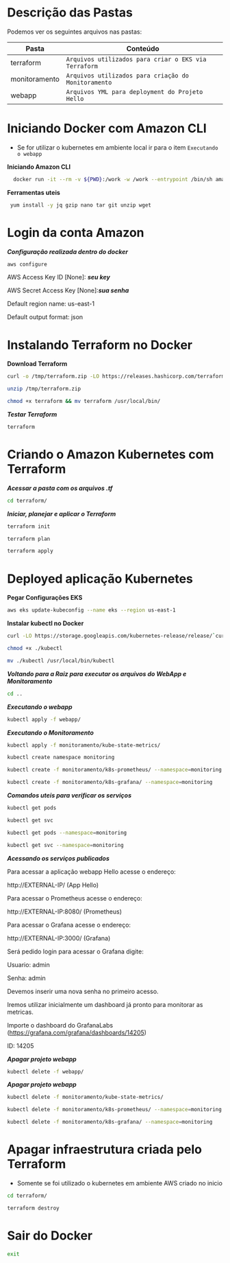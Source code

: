 # Descrição das Pastas

Podemos ver os seguintes arquivos nas pastas:

|Pasta                |Conteúdo                 |
|----------------|-------------------------------|
|terraform|`Arquivos utilizados para criar o EKS via Terraform`            
|monitoramento|`Arquivos utilizados para criação do Monitoramento`
|webapp|`Arquivos YML para deployment do Projeto Hello`            |




# Iniciando Docker com Amazon CLI

- Se for utilizar o kubernetes em ambiente local ir para o item `Executando o webapp`

 **Iniciando Amazon CLI**
```sh
  docker run -it --rm -v ${PWD}:/work -w /work --entrypoint /bin/sh amazon/aws-cli:2.0.43
```
   **Ferramentas uteis** 
```sh
 yum install -y jq gzip nano tar git unzip wget
```


# Login da conta Amazon
***Configuração realizada dentro do docker***

```sh
aws configure
```
AWS Access Key ID [None]: ***seu key***

AWS Secret Access Key [None]:***sua senha***

Default region name: us-east-1

Default output format: json



# Instalando Terraform no Docker

**Download Terraform** 
```sh
curl -o /tmp/terraform.zip -LO https://releases.hashicorp.com/terraform/0.13.1/terraform_0.13.1_linux_amd64.zip
```
```sh
unzip /tmp/terraform.zip
```
```sh
chmod +x terraform && mv terraform /usr/local/bin/
```

***Testar Terraform***
```sh
terraform
```



# Criando o Amazon Kubernetes com Terraform

***Acessar a pasta com os arquivos .tf***
```sh
cd terraform/
```
***Iniciar, planejar e aplicar o Terraform***
```sh
terraform init
```
```sh
terraform plan
```
```sh
terraform apply
```



# Deployed aplicação Kubernetes


**Pegar Configurações EKS** 
```sh
aws eks update-kubeconfig --name eks --region us-east-1
```

**Instalar kubectl no Docker** 
```sh
curl -LO https://storage.googleapis.com/kubernetes-release/release/`curl -s https://storage.googleapis.com/kubernetes-release/release/stable.txt`/bin/linux/amd64/kubectl
```
```sh
chmod +x ./kubectl
```
```sh
mv ./kubectl /usr/local/bin/kubectl
```


***Voltando para a Raiz para executar os arquivos do WebApp e Monitoramento***
```sh
cd ..
```

***Executando o webapp***
```sh
kubectl apply -f webapp/
```


***Executando o Monitoramento***
```sh
kubectl apply -f monitoramento/kube-state-metrics/
```
```sh
kubectl create namespace monitoring
```
```sh
kubectl create -f monitoramento/k8s-prometheus/ --namespace=monitoring
```
```sh
kubectl create -f monitoramento/k8s-grafana/ --namespace=monitoring
```


***Comandos uteis para verificar os serviços***

```sh
kubectl get pods
```
```sh
kubectl get svc
```
```sh
kubectl get pods --namespace=monitoring
```
```sh
kubectl get svc --namespace=monitoring
```


***Acessando os serviços publicados***

Para acessar a aplicação webapp Hello acesse o endereço:

http://EXTERNAL-IP/ (App Hello)

Para acessar o Prometheus acesse o endereço:

http://EXTERNAL-IP:8080/ (Prometheus)

Para acessar o Grafana acesse o endereço:

http://EXTERNAL-IP:3000/ (Grafana)

Será pedido login para acessar o Grafana digite:

Usuario: admin

Senha: admin

Devemos inserir uma nova senha no primeiro acesso.


Iremos utilizar inicialmente um dashboard já pronto para monitorar as metricas.

Importe o dashboard do GrafanaLabs (https://grafana.com/grafana/dashboards/14205)

ID: 14205




***Apagar projeto webapp***
```sh
kubectl delete -f webapp/
```


***Apagar projeto webapp***
```sh
kubectl delete -f monitoramento/kube-state-metrics/
```
```sh
kubectl delete -f monitoramento/k8s-prometheus/ --namespace=monitoring
```
```sh
kubectl delete -f monitoramento/k8s-grafana/ --namespace=monitoring
```


# Apagar infraestrutura criada pelo Terraform
- Somente se foi utilizado o kubernetes em ambiente AWS criado no inicio

```sh
cd terraform/
```
```sh
terraform destroy
 ```

 # Sair do Docker
 
```sh
exit
```
